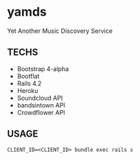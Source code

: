 # yamds
Yet Another Music Discovery Service

## TECHS

- Bootstrap 4-alpha
- Bootflat
- Rails 4.2
- Heroku
- Soundcloud API
- bandsintown API
- Crowdflower API

## USAGE

`CLIENT_ID=<CLIENT_ID> bundle exec rails s`
